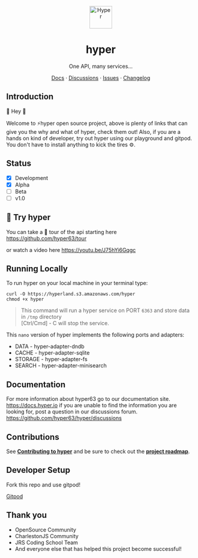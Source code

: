 <p align="center">
  <a href="https://www.hyper.io">
    <img alt="Hyper" src="hyper63-logo.png" width="60" />
  </a>
</p>

<h1 align="center">
  hyper
</h1>

<p align="center">
  One API, many services...
</p>

<p align="center">
  <a href="https://docs.hyper.io/">Docs</a>
  <span> · </span>
  <a href="https://github.com/hyper63/hyper/discussions">Discussions</a>
  <span> · </span>
  <a href="https://github.com/hyper63/hyper/issues">Issues</a>
  <span> · </span>
  <a href="https://docs.hyper.io/changelog">Changelog</a>
</p>

## Introduction

👋 Hey 👋

Welcome to ⚡hyper open source project, above is plenty of links that can give
you the why and what of hyper, check them out! Also, if you are a hands on
kind of developer, try out hyper using our playground and gitpod. You don't
have to install anything to kick the tires ⚙️.

## Status

- [x] Development
- [x] Alpha
- [ ] Beta
- [ ] v1.0

## 🧪 Try hyper 

You can take a 🎫 tour of the api starting here https://github.com/hyper63/tour

or watch a video here https://youtu.be/J75hYi6Gqgc

## Running Locally

To run hyper on your local machine in your terminal type:

```
curl -O https://hyperland.s3.amazonaws.com/hyper
chmod +x hyper
```

> This command will run a hyper service on PORT `6363` and store data in
> `/tmp` directory  
> [Ctrl/Cmd] - C will stop the service.

This `nano` version of hyper implements the following ports and adapters:

- DATA - hyper-adapter-dndb
- CACHE - hyper-adapter-sqlite
- STORAGE - hyper-adapter-fs
- SEARCH - hyper-adapter-minisearch

## Documentation

For more information about hyper63 go to our documentation site. https://docs.hyper.io if you are unable to find the information you are looking for, post a question in our discussions forum. https://github.com/hyper63/hyper/discussions

## Contributions

See **[Contributing to hyper](https://docs.hyper.io/contributing-to-hyper)** and be sure to check out the **[project roadmap](https://github.com/hyper63/hyper/projects/1)**. 

## Developer Setup 

Fork this repo and use gitpod!

[Gitpod](https://gitpod.io) 

## Thank you

- OpenSource Community
- CharlestonJS Community
- JRS Coding School Team
- And everyone else that has helped this project become successful!
